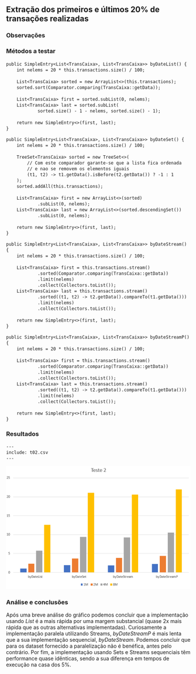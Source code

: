 ## Extração dos primeiros e últimos 20% de transações realizadas

### Observações

### Métodos a testar

```{.java}
public SimpleEntry<List<TransCaixa>, List<TransCaixa>> byDateList() {
    int nelems = 20 * this.transactions.size() / 100;

    List<TransCaixa> sorted = new ArrayList<>(this.transactions);
    sorted.sort(Comparator.comparing(TransCaixa::getData));

    List<TransCaixa> first = sorted.subList(0, nelems);
    List<TransCaixa> last = sorted.subList(
            sorted.size() - 1 - nelems, sorted.size() - 1);

    return new SimpleEntry<>(first, last);
}
```

```{.java}
public SimpleEntry<List<TransCaixa>, List<TransCaixa>> byDateSet() {
    int nelems = 20 * this.transactions.size() / 100;

    TreeSet<TransCaixa> sorted = new TreeSet<>(
        // Com este comparador garante-se que a lista fica ordenada
        // e nao se removem os elementos iguais
        (t1, t2) -> t1.getData().isBefore(t2.getData()) ? -1 : 1
    );
    sorted.addAll(this.transactions);

    List<TransCaixa> first = new ArrayList<>(sorted)
            .subList(0, nelems);
    List<TransCaixa> last = new ArrayList<>(sorted.descendingSet())
            .subList(0, nelems);

    return new SimpleEntry<>(first, last);
}
```

```{.java}
public SimpleEntry<List<TransCaixa>, List<TransCaixa>> byDateStream() {
    int nelems = 20 * this.transactions.size() / 100;

    List<TransCaixa> first = this.transactions.stream()
            .sorted(Comparator.comparing(TransCaixa::getData))
            .limit(nelems)
            .collect(Collectors.toList());
    List<TransCaixa> last = this.transactions.stream()
            .sorted((t1, t2) -> t2.getData().compareTo(t1.getData()))
            .limit(nelems)
            .collect(Collectors.toList());

    return new SimpleEntry<>(first, last);
}
```

```{.java}
public SimpleEntry<List<TransCaixa>, List<TransCaixa>> byDateStreamP() {
    int nelems = 20 * this.transactions.size() / 100;

    List<TransCaixa> first = this.transactions.stream()
            .sorted(Comparator.comparing(TransCaixa::getData))
            .limit(nelems)
            .collect(Collectors.toList());
    List<TransCaixa> last = this.transactions.stream()
            .sorted((t1, t2) -> t2.getData().compareTo(t1.getData()))
            .limit(nelems)
            .collect(Collectors.toList());

    return new SimpleEntry<>(first, last);
}
```


### Resultados

```table
---
include: t02.csv
---
```

![Representação gráfica destes resultados](charts/t02-2.PNG)



### Análise e conclusões

Após uma breve análise do gráfico podemos concluir que a implementação usando *List* é a mais rápida por uma margem substancial (quase 2x mais rápida que as outras alternativas implementadas).
Curiosamente a implementação paralela utilizando Streams, *byDateStreamP* é mais lenta que a sua implementação sequencial, *byDateStream*.
Podemos concluir que para os dataset fornecido a paralelização não é benéfica, antes pelo contrário.
Por fim, a implementação usando Sets e Streams sequenciais têm performance quase idênticas, sendo a sua diferença em tempos de execução na casa dos 5%.

